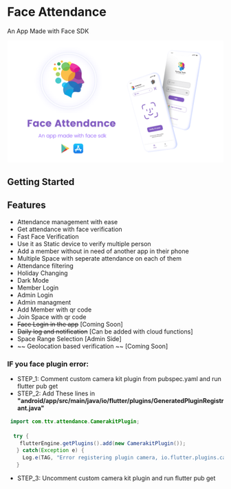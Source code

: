 # Face Attendance

An App Made with Face SDK

<img src="cover_image.png">

## Getting Started

## Features
- Attendance management with ease
- Get attendance with face verification
- Fast Face Verification
- Use it as Static device to verify multiple person
- Add a member without in need of another app in their phone
- Multiple Space with seperate attendance on each of them
- Attendance filtering
- Holiday Changing
- Dark Mode
- Member Login
- Admin Login
- Admin managment
- Add Member with qr code
- Join Space with qr code
- ~~Face Login in the app~~ [Coming Soon]
- ~~Daily log and notification~~ [Can be added with cloud functions]
- Space Range Selection [Admin Side]
- ~~ Geolocation based verification ~~ [Coming Soon]

### IF you face plugin error:
- STEP_1: Comment custom camera kit plugin from pubspec.yaml and run flutter pub get
- STEP_2: Add These lines in **"android/app/src/main/java/io/flutter/plugins/GeneratedPluginRegistrant.java"**

``` java 
 import com.ttv.attendance.CamerakitPlugin;
  
  try {
    flutterEngine.getPlugins().add(new CamerakitPlugin());
   } catch(Exception e) {
     Log.e(TAG, "Error registering plugin camera, io.flutter.plugins.camera.CameraPlugin", e);
   }
 ```  
- STEP_3: Uncomment custom camera kit plugin and run flutter pub get